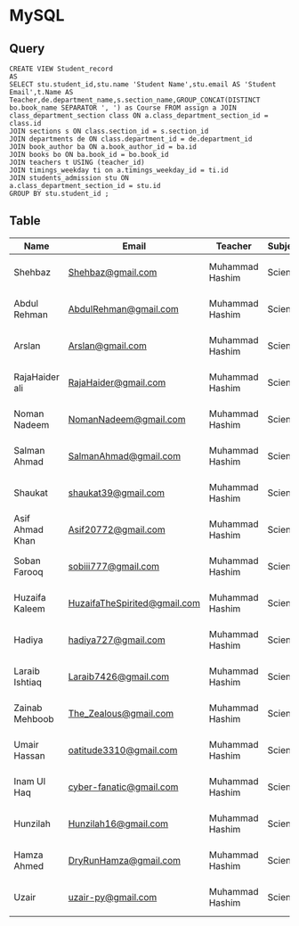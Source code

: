 # MySQL
## Query
```
CREATE VIEW Student_record 
AS
SELECT stu.student_id,stu.name 'Student Name',stu.email AS 'Student Email',t.Name AS Teacher,de.department_name,s.section_name,GROUP_CONCAT(DISTINCT bo.book_name SEPARATOR ', ') as Course FROM assign a JOIN
class_department_section class ON a.class_department_section_id = class.id 
JOIN sections s ON class.section_id = s.section_id
JOIN departments de ON class.department_id = de.department_id
JOIN book_author ba ON a.book_author_id = ba.id
JOIN books bo ON ba.book_id = bo.book_id 
JOIN teachers t USING (teacher_id) 
JOIN timings_weekday ti on a.timings_weekday_id = ti.id
JOIN students_admission stu ON
a.class_department_section_id = stu.id
GROUP BY stu.student_id ;
```
## Table
| Name            | Email                        | Teacher        | Subject | Grade | Course                     |
|-----------------|------------------------------|----------------|---------|-------|--------------------------|
| Shehbaz         | Shehbaz@gmail.com            | Muhammad Hashim| Science | A     | JavaScript, MySql, Python|
| Abdul Rehman    | AbdulRehman@gmail.com        | Muhammad Hashim| Science | A     | JavaScript, MySql, Python|
| Arslan          | Arslan@gmail.com             | Muhammad Hashim| Science | A     | JavaScript, MySql, Python|
| RajaHaider ali  | RajaHaider@gmail.com         | Muhammad Hashim| Science | A     | JavaScript, MySql, Python|
| Noman Nadeem    | NomanNadeem@gmail.com        | Muhammad Hashim| Science | A     | JavaScript, MySql, Python|
| Salman Ahmad    | SalmanAhmad@gmail.com        | Muhammad Hashim| Science | A     | JavaScript, MySql, Python|
| Shaukat         | shaukat39@gmail.com          | Muhammad Hashim| Science | A     | JavaScript, MySql, Python|
| Asif Ahmad Khan | Asif20772@gmail.com          | Muhammad Hashim| Science | A     | JavaScript, MySql, Python|
| Soban Farooq    | sobiii777@gmail.com          | Muhammad Hashim| Science | A     | JavaScript, MySql, Python|
| Huzaifa Kaleem  | HuzaifaTheSpirited@gmail.com | Muhammad Hashim| Science | A     | JavaScript, MySql, Python|
| Hadiya          | hadiya727@gmail.com          | Muhammad Hashim| Science | A     | JavaScript, MySql, Python|
| Laraib Ishtiaq  | Laraib7426@gmail.com         | Muhammad Hashim| Science | A     | JavaScript, MySql, Python|
| Zainab Mehboob  | The_Zealous@gmail.com        | Muhammad Hashim| Science | A     | JavaScript, MySql, Python|
| Umair Hassan    | oatitude3310@gmail.com       | Muhammad Hashim| Science | A     | JavaScript, MySql, Python|
| Inam Ul Haq     | cyber-fanatic@gmail.com      | Muhammad Hashim| Science | A     | JavaScript, MySql, Python|
| Hunzilah        | Hunzilah16@gmail.com         | Muhammad Hashim| Science | A     | JavaScript, MySql, Python|
| Hamza Ahmed     | DryRunHamza@gmail.com        | Muhammad Hashim| Science | A     | JavaScript, MySql, Python|
| Uzair           | uzair-py@gmail.com           | Muhammad Hashim| Science | A     | JavaScript, MySql, Python|


